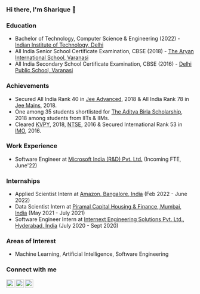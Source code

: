 ### Hi there, I'm Sharique 👋

### Education
- Bachelor of Technology, Computer Science & Engineering (2022) - [Indian Institute of Technology, Delhi](https://home.iitd.ac.in)
- All India Senior School Certificate Examination, CBSE (2018) - [The Aryan International School, Varanasi](http://thearyaninternationalschool.com/)
- All India Secondary School Certificate Examination, CBSE (2016) - [Delhi Public School, Varanasi](http://dpsvaranasi.com/)

### Achievements
- Secured All India Rank 40 in [Jee Advanced](https://jeeadv.ac.in/), 2018 & All India Rank 78 in [Jee Mains](https://jeemain.nta.nic.in/webinfo2021/Page/Page?PageId=1&LangId=P), 2018.
- One among 35 students shortlisted for [The Aditya Birla Scholarship](https://www.adityabirla.com/), 2018 among students from IITs & IIMs.
- Cleared [KVPY](http://www.kvpy.iisc.ernet.in/main/index.htm), 2018, [NTSE](https://ncert.nic.in/national-talent-examination.php), 2016 & Secured International Rank 53 in [IMO](https://sofworld.org/imo), 2016.

### Work Experience
- Software Engineer at [Microsoft India (R&D) Pvt. Ltd.](https://www.linkedin.com/company/microsoft) (Incoming FTE, June'22)

### Internships
- Applied Scientist Intern at [Amazon, Bangalore, India](https://www.linkedin.com/company/amazon/) (Feb 2022 - June 2022)
- Data Scientist Intern at [Piramal Capital Housing & Finance, Mumbai, India](https://www.linkedin.com/company/piramal-capital-&-housing-finance/) (May 2021 - July 2021)
- Software Engineer Intern at [Internext Engineering Solutions Pvt. Ltd., Hyderabad, India](https://www.linkedin.com/company/internexteng/) (July 2020 - Sept 2020)

### Areas of Interest
- Machine Learning, Artificial Intelligence, Software Engineering

<!-- ### Languages
<code><img height="20" src="https://raw.githubusercontent.com/github/explore/80688e429a7d4ef2fca1e82350fe8e3517d3494d/topics/python/python.png" ></code>
<code><img height="20" src="https://raw.githubusercontent.com/github/explore/80688e429a7d4ef2fca1e82350fe8e3517d3494d/topics/cpp/cpp.png" ></code>
<code><img height="20" src="https://raw.githubusercontent.com/github/explore/f5a57d438b9deec8a209ade5fea3977349ffa2db/topics/c/c.png" ></code>
<code><img height="20" src="https://raw.githubusercontent.com/github/explore/80688e429a7d4ef2fca1e82350fe8e3517d3494d/topics/java/java.png" ></code>
<code><img height="20" src="https://raw.githubusercontent.com/github/explore/80688e429a7d4ef2fca1e82350fe8e3517d3494d/topics/sql/sql.png" ></code>
<code><img height="20" src="https://raw.githubusercontent.com/github/explore/f5a57d438b9deec8a209ade5fea3977349ffa2db/topics/ocaml/ocaml.png" ></code>
<code><img height="20" src="https://raw.githubusercontent.com/github/explore/80688e429a7d4ef2fca1e82350fe8e3517d3494d/topics/javascript/javascript.png" ></code> -->

### Connect with me
[<img align="left" alt="codeSTACKr | Twitter" width="22px" src="https://cdn.jsdelivr.net/npm/simple-icons@v3/icons/twitter.svg" />][twitter]
[<img align="left" alt="codeSTACKr | LinkedIn" width="22px" src="https://cdn.jsdelivr.net/npm/simple-icons@v3/icons/linkedin.svg" />][linkedin]
[<img align="left" alt="codeSTACKr | Instagram" width="22px" src="https://cdn.jsdelivr.net/npm/simple-icons@v3/icons/instagram.svg" />][instagram]

[twitter]: https://twitter.com/_sharique_s
[instagram]: https://www.instagram.com/_sharique_shamim/
[linkedin]: https://www.linkedin.com/in/sharique-shamim-963b65193/

<!-- <br/><br/>
<img  src="https://github-readme-stats.vercel.app/api?username=sharique1006&show_icons=true&icon_color=0366d6&bg_color=ffffff&hide_title=true" alt="github stats for sharique1006"> -->
